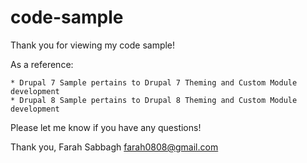 # code-sample

Thank you for viewing my code sample! 

As a reference:

	* Drupal 7 Sample pertains to Drupal 7 Theming and Custom Module development
	* Drupal 8 Sample pertains to Drupal 8 Theming and Custom Module development

Please let me know if you have any questions!

Thank you,
Farah Sabbagh
farah0808@gmail.com
